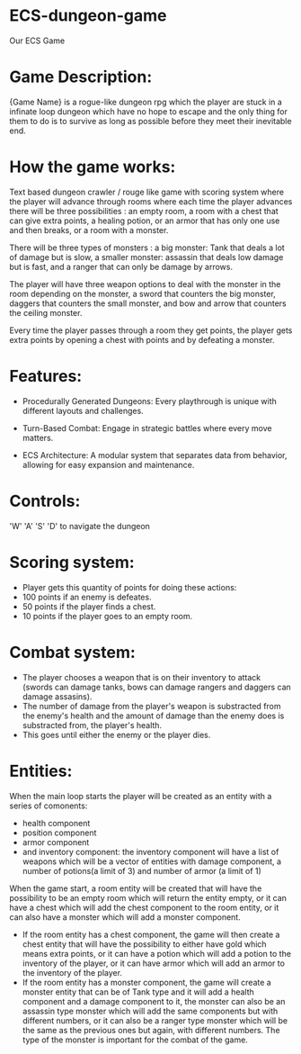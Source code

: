 # ECS-dungeon-game
Our ECS Game

# Game Description:

{Game Name} is a rogue-like dungeon rpg which the player are stuck in
a infinate loop dungeon which have no hope to escape and the only thing for them to
do is to survive as long as possible before they meet their inevitable end.

# How the game works:

Text based dungeon crawler / rouge like game with scoring system where the player will advance through rooms where
each time the player advances there will be three possibilities : an empty room, a room with a chest that can give 
extra points, a healing potion, or an armor that has only one use and then breaks, or a room with a monster.

There will be three types of monsters : a big monster: Tank that deals a lot of damage but is slow, a smaller 
monster: assassin that deals low damage but is fast, and a ranger that can only be damage by arrows.

The player will have three weapon options to deal with the monster in the room depending on the monster, 
a sword that counters the big monster, daggers that counters the small monster,
and bow and arrow that counters the ceiling monster.

Every time the player passes through a room they get points, the player gets extra points 
by opening a chest with points and by defeating a monster.



# Features:
- Procedurally Generated Dungeons: Every playthrough is unique with different layouts and challenges.

- Turn-Based Combat: Engage in strategic battles where every move matters.

- ECS Architecture: A modular system that separates data from behavior, allowing for easy expansion and maintenance.

# Controls:
'W' 'A' 'S' 'D' to navigate the dungeon
# Scoring system:
- Player gets this quantity of points for doing these actions:
- 100 points if an enemy is defeates.
- 50 points if the player finds a chest.
- 10 points if the player goes to an empty room.
# Combat system:
- The player chooses a weapon that is on their inventory to attack (swords can damage tanks, bows can damage rangers and daggers can damage assasins).
- The number of damage from the player's weapon is substracted from the enemy's health and the amount of damage than the enemy does is substracted from, the player's health.
- This goes until either the enemy or the player dies.


# Entities:

When the main loop starts the player will be created as an entity with a series of comonents:
- health component
- position component
- armor component
- and inventory component: the inventory component will have a list of weapons which will be a vector of entities with damage component,
 a number of potions(a limit of 3) and number of armor (a limit of 1)

When the game start, a room entity will be created that will have the possibility to be an empty room which will return the entity empty, or
it can have a chest which will add the chest component to the room entity, or it can also have a monster which will add a monster component.

- If the room entity has a chest component, the game will then create a chest entity that will have the possibility to either have gold which means extra points,
or it can have a potion which will add a potion to the inventory of the player, or it can have armor which will add an armor to the inventory of the player.
- If the room entity has a monster component, the game will create a monster entity that can be of Tank type and it will add a health component and a damage component to it,
  the monster can also be an assassin type monster which will add the same components but with different numbers, or it can also be a ranger type monster which will be the same
  as the previous ones but again, with different numbers. The type of the monster is important for the combat of the game.




